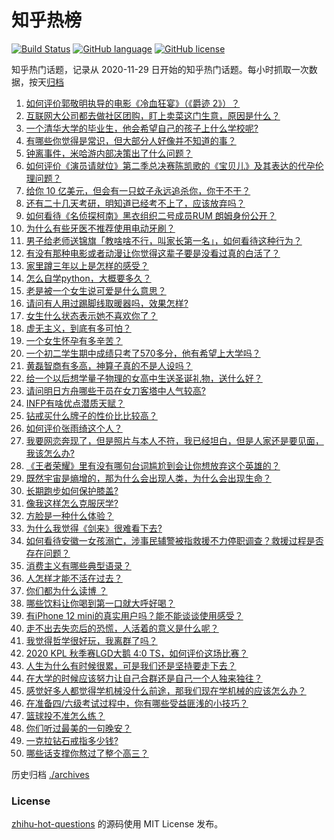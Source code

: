# 知乎热榜
[![Build Status](https://github.com/ToWeLong/zhihu-hot-questions/workflows/CI/badge.svg)](https://github.com/ToWeLong/zhihu-hot-questions/actions)
[![GitHub language](https://img.shields.io/badge/language-golang-orange.svg)](https://golang.org/)
[![GitHub license](https://img.shields.io/github/license/ToWeLong/zhihu-hot-questions)](https://github.com/ToWeLong/zhihu-hot-questions/blob/main/LICENSE)

知乎热门话题，记录从 2020-11-29 日开始的知乎热门话题。每小时抓取一次数据，按天[归档](./archives)

<!-- BEGIN -->

1. [如何评价郭敬明执导的电影《冷血狂宴》（《爵迹 2》）？](https://www.zhihu.com/question/362881184)
1. [互联网大公司都去做社区团购，盯上卖菜这门生意，原因是什么？](https://www.zhihu.com/question/433102679)
1. [一个清华大学的毕业生，他会希望自己的孩子上什么学校呢?](https://www.zhihu.com/question/403355024)
1. [有哪些你觉得是常识，但大部分人好像并不知道的事？](https://www.zhihu.com/question/422686198)
1. [钟离事件，米哈游内部决策出了什么问题？](https://www.zhihu.com/question/433445798)
1. [如何评价《演员请就位》第二季总决赛陈凯歌的《宝贝儿》及其表达的代孕伦理问题？](https://www.zhihu.com/question/433472711)
1. [给你 10 亿美元，但会有一只蚊子永远追杀你，你干不干？](https://www.zhihu.com/question/431629276)
1. [还有二十几天考研，明知道已经考不上了，应该放弃吗？](https://www.zhihu.com/question/433016850)
1. [如何看待《名侦探柯南》黑衣组织二号成员RUM 朗姆身份公开？](https://www.zhihu.com/question/433340643)
1. [为什么有些牙医不推荐使用电动牙刷？](https://www.zhihu.com/question/364359077)
1. [男子给老师送锦旗「教啥啥不行，叫家长第一名」，如何看待这种行为？](https://www.zhihu.com/question/433501113)
1. [有没有那种电影或者动漫让你觉得这辈子要是没看过真的白活了？](https://www.zhihu.com/question/431551442)
1. [家里蹲三年以上是怎样的感受？](https://www.zhihu.com/question/47521365)
1. [怎么自学python，大概要多久？](https://www.zhihu.com/question/300985609)
1. [老是被一个女生说可爱是什么意思？](https://www.zhihu.com/question/430772511)
1. [请问有人用过踢脚线取暖器吗，效果怎样?](https://www.zhihu.com/question/26954696)
1. [女生什么状态表示她不喜欢你了？](https://www.zhihu.com/question/302142050)
1. [虚无主义，到底有多可怕？](https://www.zhihu.com/question/309651606)
1. [一个女生怀孕有多辛苦？](https://www.zhihu.com/question/432439805)
1. [一个初二学生期中成绩只考了570多分，他有希望上大学吗？](https://www.zhihu.com/question/431909193)
1. [黄磊智商有多高，神算子真的不是人设吗？](https://www.zhihu.com/question/428494879)
1. [给一个以后想学量子物理的女高中生送圣诞礼物，送什么好？](https://www.zhihu.com/question/433012534)
1. [请问明日方舟哪些干员在女刀客塔中人气较高?](https://www.zhihu.com/question/433114111)
1. [INFP有啥优点潜质天赋？](https://www.zhihu.com/question/407092656)
1. [钻戒买什么牌子的性价比比较高？](https://www.zhihu.com/question/34095870)
1. [如何评价张雨绮这个人？](https://www.zhihu.com/question/308270021)
1. [我要网恋奔现了，但是照片与本人不符，我已经坦白，但是人家还是要见面，我该怎么办?](https://www.zhihu.com/question/423101015)
1. [《王者荣耀》里有没有哪句台词尴尬到会让你想放弃这个英雄的？](https://www.zhihu.com/question/421011240)
1. [既然宇宙是熵增的，那为什么会出现人类，为什么会出现生命？](https://www.zhihu.com/question/429454468)
1. [长期跑步如何保护膝盖?](https://www.zhihu.com/question/385600001)
1. [像我这样怎么克服厌学?](https://www.zhihu.com/question/432583899)
1. [方脸是一种什么体验？](https://www.zhihu.com/question/35513225)
1. [为什么我觉得《剑来》很难看下去?](https://www.zhihu.com/question/383895746)
1. [如何看待安徽一女孩溺亡，涉事民辅警被指救援不力停职调查？救援过程是否存在问题？](https://www.zhihu.com/question/433415189)
1. [消费主义有哪些典型语录？](https://www.zhihu.com/question/343358503)
1. [人怎样才能不活在过去？](https://www.zhihu.com/question/429749246)
1. [你们都为什么读博 ？](https://www.zhihu.com/question/416261594)
1. [哪些饮料让你喝到第一口就大呼好喝？](https://www.zhihu.com/question/338195759)
1. [有iPhone 12 mini的真实用户吗？能不能谈谈使用感受？](https://www.zhihu.com/question/430470449)
1. [走不出去失恋后的恐慌，人活着的意义是什么呢？](https://www.zhihu.com/question/432260357)
1. [我觉得哲学很好玩，我离群了吗？](https://www.zhihu.com/question/432811846)
1. [2020 KPL 秋季赛LGD大鹅 4:0 TS，如何评价这场比赛？](https://www.zhihu.com/question/433463839)
1. [人生为什么有时候很累，可是我们还是坚持要走下去？](https://www.zhihu.com/question/431715370)
1. [在大学的时候应该努力让自己合群还是自己一个人独来独往？](https://www.zhihu.com/question/432365732)
1. [感觉好多人都觉得学机械没什么前途，那我们现在学机械的应该怎么办？](https://www.zhihu.com/question/409258117)
1. [在准备四/六级考试过程中，你有哪些受益匪浅的小技巧？](https://www.zhihu.com/question/413922867)
1. [篮球投不准怎么练？](https://www.zhihu.com/question/429256982)
1. [你们听过最美的一句晚安？](https://www.zhihu.com/question/22876712)
1. [一克拉钻石戒指多少钱?](https://www.zhihu.com/question/54136414)
1. [哪些话支撑你熬过了整个高三？](https://www.zhihu.com/question/398139905)

<!-- END -->

历史归档 [./archives](./archives)


### License
[zhihu-hot-questions](https://github.com/towelong/zhihu-hot-questions) 的源码使用 MIT License 发布。